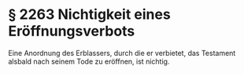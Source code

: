 # § 2263 Nichtigkeit eines Eröffnungsverbots
Eine Anordnung des Erblassers, durch die er verbietet, das Testament alsbald nach seinem Tode zu eröffnen, ist nichtig.